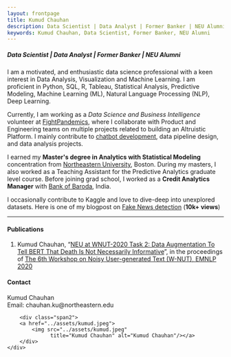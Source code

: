 ```yaml
---
layout: frontpage
title: Kumud Chauhan
description: Data Scientist | Data Analyst | Former Banker | NEU Alumni
keywords: Kumud Chauhan, Data Scientist, Former Banker, NEU Alumni
---
```

##### Data Scientist | Data Analyst | Former Banker | NEU Alumni 

I am a motivated, and enthusiastic data science professional with a keen interest in Data Analysis, Visualization and Machine Learning. I am proficient in  Python, SQL, R, Tableau, Statistical Analysis, Predictive Modeling, Machine Learning (ML), Natural Language Processing (NLP), Deep Learning. 

Currently, I am working as a *Data Science and Business Intelligence* volunteer at [FightPandemics](https://fightpandemics.com/), where I collaborate with Product and Engineering teams on multiple projects related to building an Altruistic Platform. I mainly contribute to [chatbot development](https://github.com/FightPandemics/FightPandemics-Telegram/tree/dev), data pipeline design, and data analysis projects.

I earned my **Master's degree in Analytics with Statistical Modeling** concentration from [Northeastern University](https://www.northeastern.edu/), Boston. During my masters, I also worked as a Teaching Assistant for the Predictive Analytics graduate level course. Before joining grad school, I worked as a **Credit Analytics Manager** with [Bank of Baroda](https://www.bankofbaroda.in/), India. 

I occasionally contribute to Kaggle and love to dive-deep into unexplored datasets. Here is one of my blogpost on [Fake News detection](https://www.kaggle.com/kumudchauhan/fake-news-analysis-and-classification) (**10k+ views**)


---

#### Publications 

1. Kumud Chauhan, “[NEU at WNUT-2020 Task 2: Data Augmentation To Tell BERT That Death Is Not Necessarily Informative](https://arxiv.org/abs/2009.08590)”, in the proceedings of  [The 6th Workshop on Noisy User-generated Text (W-NUT), EMNLP 2020](http://noisy-text.github.io/2020/)



<div class="container">
<h4><a name="contact"></a>Contact</h4>
    <div class="row-fluid">
        <div class="span5">
            Kumud Chauhan<br/>
            Email: chauhan.ku@northeastern.edu <br/>
        </div>

        <div class="span2">
        <a href="../assets/kumud.jpeg">
            <img src="../assets/kumud.jpeg"
                  title="Kumud Chauhan" alt="Kumud Chauhan"/></a>
        </div>
    </div>
</div>
